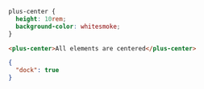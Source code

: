 ```css [style]
plus-center {
  height: 10rem;
  background-color: whitesmoke;
}
```

```html [template]
<plus-center>All elements are centered</plus-center>
```

```json [settings]
{
  "dock": true
}
```
